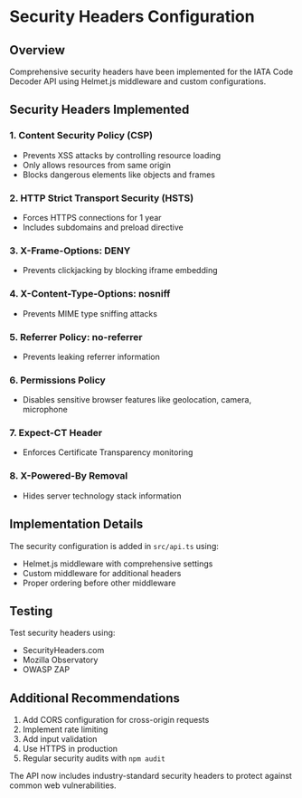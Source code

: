 # Security Headers Configuration

## Overview
Comprehensive security headers have been implemented for the IATA Code Decoder API using Helmet.js middleware and custom configurations.

## Security Headers Implemented

### 1. Content Security Policy (CSP)
- Prevents XSS attacks by controlling resource loading
- Only allows resources from same origin
- Blocks dangerous elements like objects and frames

### 2. HTTP Strict Transport Security (HSTS)
- Forces HTTPS connections for 1 year
- Includes subdomains and preload directive

### 3. X-Frame-Options: DENY
- Prevents clickjacking by blocking iframe embedding

### 4. X-Content-Type-Options: nosniff
- Prevents MIME type sniffing attacks

### 5. Referrer Policy: no-referrer
- Prevents leaking referrer information

### 6. Permissions Policy
- Disables sensitive browser features like geolocation, camera, microphone

### 7. Expect-CT Header
- Enforces Certificate Transparency monitoring

### 8. X-Powered-By Removal
- Hides server technology stack information

## Implementation Details

The security configuration is added in `src/api.ts` using:
- Helmet.js middleware with comprehensive settings
- Custom middleware for additional headers
- Proper ordering before other middleware

## Testing

Test security headers using:
- SecurityHeaders.com
- Mozilla Observatory  
- OWASP ZAP

## Additional Recommendations

1. Add CORS configuration for cross-origin requests
2. Implement rate limiting
3. Add input validation
4. Use HTTPS in production
5. Regular security audits with `npm audit`

The API now includes industry-standard security headers to protect against common web vulnerabilities.